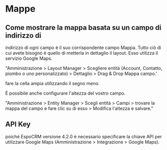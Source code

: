# Mappe 

## Come mostrare la mappa basata su un campo di indirizzo di

indirizzo di ogni campo è il suo corrispondente campo Mappa. Tutto ciò di cui avete bisogno è quello di metterla in dettaglio il layout. Esso utilizza il servizio Google Maps.

"Amministrazione > Layout Manager > Scegliere entità (Account, Contatto, piombo o uno personalizzato) > Dettaglio > Drag & Drop Mappa campo.'

fare la cella ampia utilizzando il segno meno.

È possibile anche configurare l'altezza del vostro campo.

"Amministrazione > Entity Manager > Scegli entità > Campi > trovare la mappa del campo e fare clic su di esso > Modifica l'altezza e salvare."

## API Key

poiché EspoCRM versione 4.2.0 è necessario specificare la chiave API per utilizzare Google Maps (Amministrazione > Integrazione > Google Maps).

